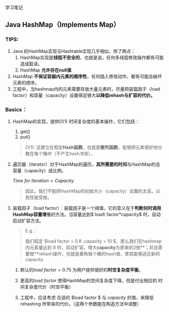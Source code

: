 学习笔记

## Java HashMap（Implements Map）

### TIPS:

1. Java 的HashMap实现与Hashtable实现几乎相似，除了两点：
   1. HashMap实现是**线程不安全的**，也就是说，任何多线程修改操作都有可能造成脏读。
   2. HashMap **允许存在null值**
2. HashMap **不保证容器内元素的顺序性**，任何插入修改动作，都有可能会破坏元素的顺序。
3. 工程中，当hashmap内的元素需要存放大量元素时，尽量把装载因子（load factor）和容量（capacity）设置得足够大**以降低rehash与扩容的代价。**



### Basics：

1. HashMap的实现，提供$O(1)$ 时间复杂度的基本操作，它们包括：

   1. get()
   2. put()

   > $O(1):$ 这建立在假定**Hash函数**，也就是**散列函数**，能够把元素很好地分散在每个桶中（不产生hash冲突），

2. 遍历器（iterator）对于HashMap的遍历，**其所需要的时间**与HashMap的总容量（capacity）成比例。

   $Time\ for\ Iteration \propto Capacity$

   > 因此，我们不能把HashMap的初始大小（capacity）设置的太高，以免性能受挫。

3. 装载因子（load factor）：装载因子是一个阈值，它的意义在于**判断何时调用HashMap容量增长**的方法。当容量达到$ load\ factor*capacity$ 时，自动启动扩容方法。

   > E.g. : 
   >
   > 我们假定 $load factor = 0.8 ,capacity = 10 $，那么我们在hashmap内元素量达到 $8$ 时，启动扩容，增大**capacity**为原来的2倍**；并且需要做**rehash操作，也就是重构每个桶的hash值，使其能够适应新的capacity

   1. 默认的$load\ factor =0.75$ 为用户提供很好的**时空复杂度平衡**。

   2. 更高的$load\ factor$ 使得HashMap的空间复杂度下降，但是付出相应的 时间复杂度代价（时空平衡）

   3. 工程中，应该考虑 合适的 $load factor $ 与 $capacity$ 的值，来降低 rehashing 所带来的代价。（这两个参数能在构造方法中调整）

      

